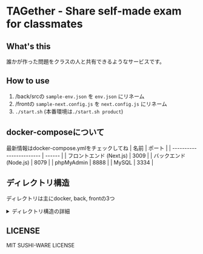 # TAGether - Share self-made exam for classmates

## What's this
誰かが作った問題をクラスの人と共有できるようなサービスです。  

## How to use
1. /back/srcの `sample-env.json` を `env.json` にリネーム
1. /frontの `sample-next.config.js` を `next.config.js` にリネーム
1. `./start.sh` (本番環境は`./start.sh product`)

## docker-composeについて
最新情報はdocker-compose.ymlをチェックしてね
| 名前                     | ポート |
| ------------------------ | ------ |
| フロントエンド (Next.js) |  3009  |
| バックエンド (Node.js)   |  8079  |
| phpMyAdmin               |  8888  |
| MySQL                    |  3334  |

## ディレクトリ構造
ディレクトリは主にdocker, back, frontの3つ
<details>
<summary>ディレクトリ構造の詳細</summary>

### Docker
docker-compose用
- mysql/  
  DB初期化の `db_init.sql`
- nginx/  
  nginxの設定ファイル (`api.conf`)

### back
Express (Node.js) によるバックエンド (API)
- index.js  
  Expressの初期化など
- api.js  
  各リクエストに対するレスポンス
- sample-env.json  
  envファイルのテンプレート

### front
React (next.js) によるフロントエンド
- public/  
  favicon用
- src/
  - components
  - pages
  - style  
    scssモジュール
  - ts  
    コンポーネントではないTypeScript置き場
  - types  
    型定義ファイル
  - sample-next.config.js  
    next.config.jsファイルのテンプレート

</details>


## LICENSE
MIT SUSHI-WARE LICENSE
